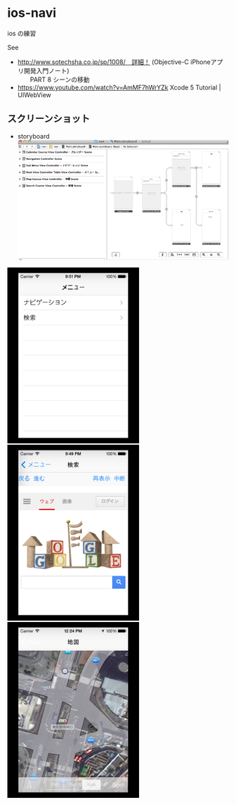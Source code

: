 ios-navi
========

ios の練習

See
- http://www.sotechsha.co.jp/sp/1008/　詳細！ (Objective-C iPhoneアプリ開発入門ノート)  
　　PART 8 シーンの移動
- https://www.youtube.com/watch?v=AmMF7hWrYZk Xcode 5 Tutorial | UIWebView


## スクリーンショット
 
 - storyboard
 ![storyboard.png](screenshots/storyboard.png)  
 <img src="screenshots/root-menu.png" alt="root-menu.png.png" style="width: 300px;"/>
 <img src="screenshots/google.png" alt="google.png" style="width: 300px;"/>
 <img src="screenshots/map.png" alt="map.png" style="width: 300px;"/>